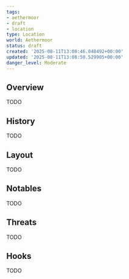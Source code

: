 ```yaml
---
tags:
- aethermoor
- draft
- location
type: Location
world: Aethermoor
status: draft
created: '2025-08-11T13:08:46.048492+00:00'
updated: '2025-08-11T13:08:50.529905+00:00'
danger_level: Moderate
---
```



## Overview

TODO
## History

TODO
## Layout

TODO
## Notables

TODO
## Threats

TODO
## Hooks

TODO
